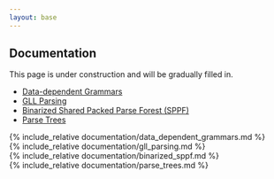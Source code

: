 ```yaml
---
layout: base
---
```


## Documentation

This page is under construction and will be gradually filled in.

- [Data-dependent Grammars](#data_dependent_grammars)
- [GLL Parsing](#gll_parsing)
- [Binarized Shared Packed Parse Forest (SPPF)](#binarized_sppf)
- [Parse Trees](#parse_trees)

<div id="data_dependent_grammars" markdown="1">
	{% include_relative documentation/data_dependent_grammars.md %}
</div>

<div id="gll_parsing" markdown="1">
	{% include_relative documentation/gll_parsing.md %}
</div>

<div id="binarized_sppf" markdown="1">
	{% include_relative documentation/binarized_sppf.md %}
</div>

<div id="parse_trees" markdown="1">
	{% include_relative documentation/parse_trees.md %}
</div>

